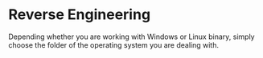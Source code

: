 # Reverse Engineering
Depending whether you are working with Windows or Linux binary, simply choose the folder of the operating system you are dealing with.
